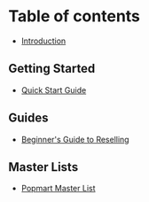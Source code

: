 # Table of contents

* [Introduction](README.md)

## Getting Started

* [Quick Start Guide](getting-started/quick-start.md)

## Guides

* [Beginner's Guide to Reselling](guides/beginners-guide.md)

## Master Lists

* [Popmart Master List](master-lists/popmart-master-list.md)
